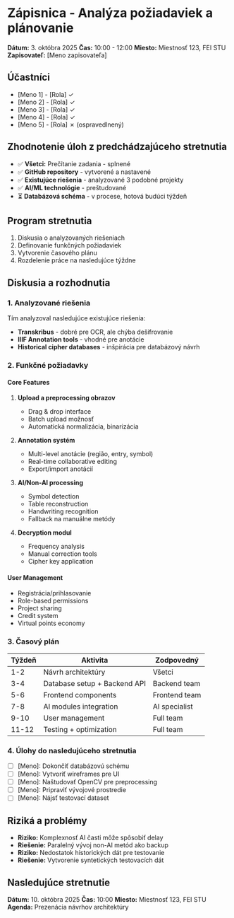 # Zápisnica - Analýza požiadaviek a plánovanie
**Dátum:** 3. októbra 2025
**Čas:** 10:00 - 12:00
**Miesto:** Miestnosť 123, FEI STU
**Zapisovateľ:** [Meno zapisovateľa]

## Účastníci
- [Meno 1] - [Rola] ✓
- [Meno 2] - [Rola] ✓
- [Meno 3] - [Rola] ✓
- [Meno 4] - [Rola] ✓
- [Meno 5] - [Rola] ✗ (ospravedlnený)

## Zhodnotenie úloh z predchádzajúceho stretnutia
- ✅ **Všetci:** Prečítanie zadania - splnené
- ✅ **GitHub repository** - vytvorené a nastavené
- ✅ **Existujúce riešenia** - analyzované 3 podobné projekty
- ✅ **AI/ML technológie** - preštudované
- ⏳ **Databázová schéma** - v procese, hotová budúci týždeň

## Program stretnutia
1. Diskusia o analyzovaných riešeniach
2. Definovanie funkčných požiadaviek
3. Vytvorenie časového plánu
4. Rozdelenie práce na nasledujúce týždne

## Diskusia a rozhodnutia

### 1. Analyzované riešenia
Tím analyzoval nasledujúce existujúce riešenia:
- **Transkribus** - dobré pre OCR, ale chýba dešifrovanie
- **IIIF Annotation tools** - vhodné pre anotácie
- **Historical cipher databases** - inšpirácia pre databázový návrh

### 2. Funkčné požiadavky

#### Core Features
1. **Upload a preprocessing obrazov**
   - Drag & drop interface
   - Batch upload možnosť
   - Automatická normalizácia, binarizácia

2. **Annotation systém**
   - Multi-level anotácie (região, entry, symbol)
   - Real-time collaborative editing
   - Export/import anotácií

3. **AI/Non-AI processing**
   - Symbol detection
   - Table reconstruction
   - Handwriting recognition
   - Fallback na manuálne metódy

4. **Decryption modul**
   - Frequency analysis
   - Manual correction tools
   - Cipher key application

#### User Management
- Registrácia/prihlasovanie
- Role-based permissions
- Project sharing
- Credit system
- Virtual points economy

### 3. Časový plán

| Týždeň | Aktivita | Zodpovedný |
|--------|----------|------------|
| 1-2 | Návrh architektúry | Všetci |
| 3-4 | Database setup + Backend API | Backend team |
| 5-6 | Frontend components | Frontend team |
| 7-8 | AI modules integration | AI specialist |
| 9-10 | User management | Full team |
| 11-12 | Testing + optimization | Full team |

### 4. Úlohy do nasledujúceho stretnutia
- [ ] [Meno]: Dokončiť databázovú schému
- [ ] [Meno]: Vytvoriť wireframes pre UI
- [ ] [Meno]: Naštudovať OpenCV pre preprocessing
- [ ] [Meno]: Pripraviť vývojové prostredie
- [ ] [Meno]: Nájsť testovací dataset

## Riziká a problémy
- **Riziko:** Komplexnosť AI časti môže spôsobiť delay
- **Riešenie:** Paralelný vývoj non-AI metód ako backup
- **Riziko:** Nedostatok historických dát pre testovanie
- **Riešenie:** Vytvorenie syntetických testovacích dát

## Nasledujúce stretnutie
**Dátum:** 10. októbra 2025
**Čas:** 10:00
**Miesto:** Miestnosť 123, FEI STU
**Agenda:** Prezenácia návrhov architektúry
